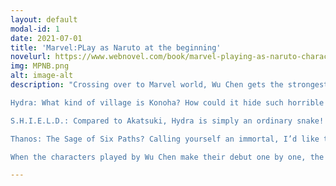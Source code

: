 ```yaml
---
layout: default
modal-id: 1
date: 2021-07-01
title: 'Marvel:PLay as Naruto at the beginning'
novelurl: https://www.webnovel.com/book/marvel-playing-as-naruto-characters-at-the-start_19791215006401505
img: MPNB.png
alt: image-alt
description: "Crossing over to Marvel world, Wu Chen gets the strongest acting system. The more he plays like the original character, the stronger his power. The Fourth Hokage, Six Paths of Pain, Uchiha Madara, Sage of the Six Paths….

Hydra: What kind of village is Konoha? How could it hide such horrible power!

S.H.I.E.L.D.: Compared to Akatsuki, Hydra is simply an ordinary snake!

Thanos: The Sage of Six Paths? Calling yourself an immortal, I’d like to see how strong you are!

When the characters played by Wu Chen make their debut one by one, the people of this world suddenly found out the ‘truth’ of this world……"

---
```

